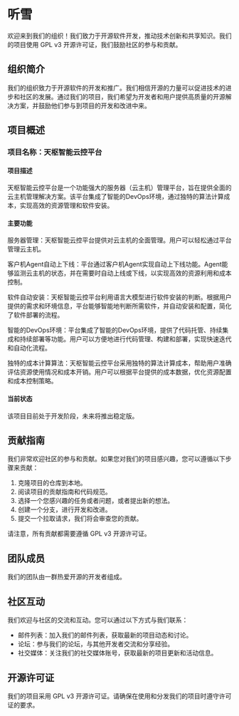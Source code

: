 # 听雪

欢迎来到我们的组织！我们致力于开源软件开发，推动技术创新和共享知识。我们的项目使用 GPL v3 开源许可证，我们鼓励社区的参与和贡献。

## 组织简介

我们的组织致力于开源软件的开发和推广。我们相信开源的力量可以促进技术的进步和社区的发展。通过我们的项目，我们希望为开发者和用户提供高质量的开源解决方案，并鼓励他们参与到项目的开发和改进中来。

## 项目概述

### 项目名称：天枢智能云控平台

#### 项目描述
天枢智能云控平台是一个功能强大的服务器（云主机）管理平台，旨在提供全面的云主机管理解决方案。该平台集成了智能的DevOps环境，通过独特的算法计算成本，实现高效的资源管理和软件安装。

#### 主要功能

服务器管理：天枢智能云控平台提供对云主机的全面管理。用户可以轻松通过平台管理云主机。

客户机Agent自动上下线：平台通过客户机Agent实现自动上下线功能。Agent能够监测云主机的状态，并在需要时自动上线或下线，以实现高效的资源利用和成本控制。

软件自动安装：天枢智能云控平台利用语言大模型进行软件安装的判断。根据用户提供的需求和环境信息，平台能够智能地判断所需软件，并自动安装和配置，简化了软件部署的流程。

智能的DevOps环境：平台集成了智能的DevOps环境，提供了代码托管、持续集成和持续部署等功能。用户可以方便地进行代码管理、构建和部署，实现快速迭代和自动化流程。

独特的成本计算算法：天枢智能云控平台采用独特的算法计算成本，帮助用户准确评估资源使用情况和成本开销。用户可以根据平台提供的成本数据，优化资源配置和成本控制策略。

#### 当前状态
该项目目前处于开发阶段，未来将推出稳定版。

## 贡献指南

我们非常欢迎社区的参与和贡献。如果您对我们的项目感兴趣，您可以遵循以下步骤来贡献：

1. 克隆项目的仓库到本地。
2. 阅读项目的贡献指南和代码规范。
3. 选择一个您感兴趣的任务或者问题，或者提出新的想法。
4. 创建一个分支，进行开发和改进。
5. 提交一个拉取请求，我们将会审查您的贡献。

请注意，所有贡献都需要遵循 GPL v3 开源许可证。

## 团队成员

我们的团队由一群热爱开源的开发者组成。

## 社区互动

我们欢迎与社区的交流和互动。您可以通过以下方式与我们联系：

- 邮件列表：加入我们的邮件列表，获取最新的项目动态和讨论。
- 论坛：参与我们的论坛，与其他开发者交流和分享经验。
- 社交媒体：关注我们的社交媒体账号，获取最新的项目更新和活动信息。

## 开源许可证

我们的项目采用 GPL v3 开源许可证。请确保在使用和分发我们的项目时遵守许可证的要求。

